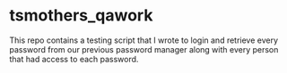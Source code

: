 # tsmothers_qawork

This repo contains a testing script that I wrote to login and retrieve every password from our previous password manager along with every person that had access to each password.
